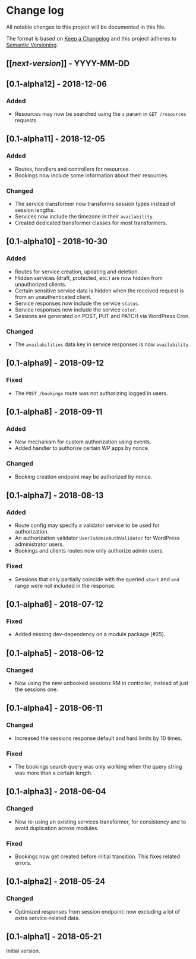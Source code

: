 # Change log
All notable changes to this project will be documented in this file.

The format is based on [Keep a Changelog](http://keepachangelog.com/)
and this project adheres to [Semantic Versioning](http://semver.org/).

## [[*next-version*]] - YYYY-MM-DD

## [0.1-alpha12] - 2018-12-06
### Added
- Resources may now be searched using the `s` param in `GET /resources` requests.

## [0.1-alpha11] - 2018-12-05
### Added
- Routes, handlers and controllers for resources.
- Bookings now include some information about their resources.

### Changed
- The service transformer now transforms session types instead of session lengths.
- Services now include the timezone in their `availability`.
- Created dedicated transformer classes for most transformers.

## [0.1-alpha10] - 2018-10-30
### Added
- Routes for service creation, updating and deletion.
- Hidden services (draft, protected, etc.) are now hidden from unauthorized clients.
- Certain sensitive service data is hidden when the received request is from an unauthenticated client.
- Service responses now include the service `status`.
- Service responses now include the service `color`.
- Sessions are generated on POST, PUT and PATCH via WordPress Cron.

### Changed
- The `availabilities` data key in service responses is now `availability`.

## [0.1-alpha9] - 2018-09-12
### Fixed
- The `POST /bookings` route was not authorizing logged in users.

## [0.1-alpha8] - 2018-09-11
### Added
- New mechanism for custom authorization using events.
- Added handler to authorize certain WP apps by nonce.

### Changed
- Booking creation endpoint may be authorized by nonce.

## [0.1-alpha7] - 2018-08-13
### Added
- Route config may specify a validator service to be used for authorization.
- An authorization validator `UserIsAdminAuthValidator` for WordPress administrator users.
- Bookings and clients routes now only authorize admin users.

### Fixed
- Sessions that only partially coincide with the queried `start` and `end` range were not included in the response.

## [0.1-alpha6] - 2018-07-12
### Fixed
- Added missing dev-dependency on a module package (#25).

## [0.1-alpha5] - 2018-06-12
### Changed
- Now using the new unbooked sessions RM in controller, instead of just the sessions one.

## [0.1-alpha4] - 2018-06-11
### Changed
- Increased the sessions response default and hard limits by 10 times.

### Fixed
- The bookings search query was only working when the query string was more than a certain length.

## [0.1-alpha3] - 2018-06-04
### Changed
- Now re-using an existing services transformer, for consistency and to avoid duplication across modules.

### Fixed
- Bookings now get created before initial transition. This fixes related errors.

## [0.1-alpha2] - 2018-05-24
### Changed
- Optimized responses from session endpoint: now excluding a lot of extra service-related data.

## [0.1-alpha1] - 2018-05-21
Initial version.
